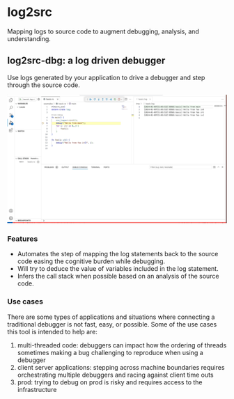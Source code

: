 # log2src

Mapping logs to source code to augment debugging, analysis, and understanding.

## log2src-dbg: a log driven debugger

Use logs generated by your application to drive a debugger and step through the source code.

![debugger-demo](docs/debugger-demo.gif)

### Features
- Automates the step of mapping the log statements back to the source code easing the cognitive burden while debugging.
- Will try to deduce the value of variables included in the log statement.
- Infers the call stack when possible based on an analysis of the source code.

### Use cases
There are some types of applications and situations where connecting a traditional debugger is not fast, easy, or possible. Some of the use cases this tool is intended to help are:
1. multi-threaded code: debuggers can impact how the ordering of threads sometimes making a bug challenging to reproduce when using a debugger
2. client server applications: stepping across machine boundaries requires orchestrating multiple debuggers and racing against client time outs
3. prod: trying to debug on prod is risky and requires access to the infrastructure 
